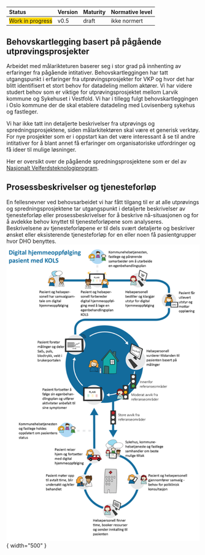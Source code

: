 | Status | Version | Maturity | Normative level |
|:-------------|:------------------|:------|:-------|
| <span style="background-color:gold">Work in progress</span> | v0.5 | draft | ikke normert |

## Behovskartlegging basert på pågående utprøvingsprosjekter

Arbeidet med målarikteturen baserer seg i stor grad på innhenting av erfaringer fra pågående intitativer. Behovskartleggingen har tatt utgangspunkt i erfaringer fra utprøvingsprosjekter for VKP og hvor det har blitt identifisert et stort behov for datadeling mellom aktører. Vi har videre studert behov som er viktige for utprøvingsprosjektet mellom Larvik kommune og Sykehuset i Vestfold. Vi har i tillegg fulgt behovskartleggingen i Oslo kommune der de skal etablere datadeling med Lovisenberg sykehus og fastleger.  

Vi har ikke tatt inn detaljerte beskrivelser fra utprøvings og spredningsprosjektene, siden målarkitektøren skal være et generisk verktøy. For nye prosjekter som er i oppstart kan det være interessant å se til andre intitativer for å blant annet få erfaringer om organisatoriske utfordringer og få ideer til mulige løsninger.  

Her er oversikt over de pågående spredningsprosjektene som er del av [Nasjonalt Velferdsteknologiprogram](https://www.helsedirektoratet.no/nyheter/oppstart-av-spredning-av-digital-hjemmeoppfolging).

## Prosessbeskrivelser og tjenesteforløp

En fellesnevner ved behovsarbeidet vi har fått tilgang til er at alle utprøvings og spredningsprosjektene tar utgangspunkt i detaljerte beskrivelser av tjenesteforløp eller prosessbeskrivelser for å beskrive nå-situasjonen og for å avdekke behov knyttet til tjenesteforløpene som analyseres. Beskrivelsene av tjenesteforløpene er til dels svært detaljerte og beskriver ønsket eller eksisterende tjenesteforløp for en eller noen få pasientgrupper hvor DHO benyttes.  
![Tjenesteforløp eksempel](img/tjenesteforlop-KOLS.png){ width="500" }